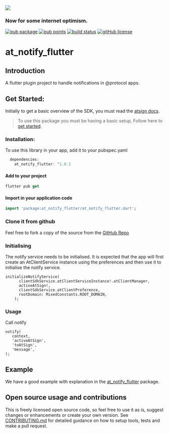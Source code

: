 <img src="https://atsign.dev/assets/img/@platform_logo_grey.svg?sanitize=true">

### Now for some internet optimism.

[![pub package](https://img.shields.io/pub/v/at_notify_flutter)](https://pub.dev/packages/at_notify_flutter) [![pub points](https://badges.bar/at_notify_flutter/pub%20points)](https://pub.dev/packages/at_notify_flutter/score) [![build status](https://github.com/atsign-foundation/at_client_sdk/actions/workflows/at_client_sdk.yaml/badge.svg?branch=trunk)](https://github.com/atsign-foundation/at_client_sdk/actions/workflows/at_client_sdk.yaml) [![gitHub license](https://img.shields.io/badge/license-BSD3-blue.svg)](./LICENSE)

# at_notify_flutter

## Introduction

A flutter plugin project to handle notifications in @protocol apps.

## Get Started:

Initially to get a basic overview of the SDK, you must read the [atsign docs](https://atsign.dev/docs/overview/).

> To use this package you must be having a basic setup, Follow here to [get started](https://atsign.dev/docs/get-started/setup-your-env/).


### Installation:

 To use this library in your app, add it to your pubspec.yaml

```dart
  dependencies:
    at_notify_flutter: ^1.0.1
```
#### Add to your project

 ```dart
 flutter pub get 
 ```
 #### Import in your application code

 ```dart
 import 'package:at_notify_flutter/at_notify_flutter.dart';
 ```
### Clone it from github

 Feel free to fork a copy of the source from the [GitHub Repo](https://github.com/atsign-foundation/at_widgets)

### Initialising
The notify service needs to be initialised. It is expected that the app will first create an AtClientService instance using the preferences and then use it to initialise the notify service.

```
initializeNotifyService(
      clientSdkService.atClientServiceInstance!.atClientManager,
      activeAtSign!,
      clientSdkService.atClientPreference,
      rootDomain: MixedConstants.ROOT_DOMAIN,
    );
```

### Usage

Call notify
```
notify(
   context,
   'activeAtSign',
   'toAtSign',
   'message',
);
```

## Example

We have a good example with explanation in the [at_notify_flutter](https://pub.dev/packages/at_notify_flutter/example) package.

## Open source usage and contributions

 This is freely licensed open source code, so feel free to use it as is, suggest changes or enhancements or create your
 own version. See [CONTRIBUTING.md](https://github.com/atsign-foundation/at_widgets/blob/trunk/CONTRIBUTING.md) for detailed guidance on how to setup tools, tests and make a pull request.
